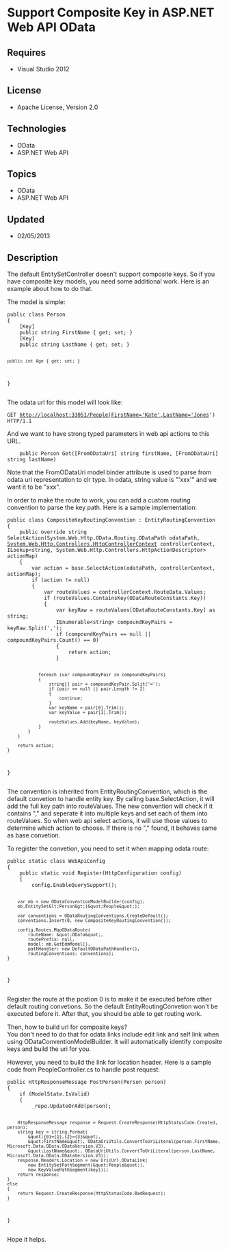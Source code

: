 # Support Composite Key in ASP.NET Web API OData
## Requires
- Visual Studio 2012
## License
- Apache License, Version 2.0
## Technologies
- OData
- ASP.NET Web API
## Topics
- OData
- ASP.NET Web API
## Updated
- 02/05/2013
## Description

<p>The default EntitySetController&nbsp;doesn't support composite keys. So if you have composite key models, you need some additional work. Here is an example about how to do that.</p>
<p>The model is simple:</p>
<pre><code>public class Person
{
    [Key]
    public string FirstName { get; set; }
    [Key]
    public string LastName { get; set; }

    public int Age { get; set; }
}
</code></pre>
<p>The odata url for this model will look like:</p>
<pre><code>GET <a href="http://localhost:33051/People(FirstName=">http://localhost:33051/People(FirstName='Kate',LastName='Jones</a>') HTTP/1.1
</code></pre>
<p>And we want to have strong typed parameters in web api actions to this URL.</p>
<pre><code>    public Person Get([FromODataUri] string firstName, [FromODataUri] string lastName)
</code></pre>
<p>Note that the FromODataUri model binder attribute is used to parse from odata uri representation to clr type. In odata, string value is &quot;'xxx'&quot; and we want it to be &quot;xxx&quot;.</p>
<p>In order to make the route to work, you can add a custom routing convention to parse the key path. Here is a sample implementation:</p>
<pre><code>public class CompositeKeyRoutingConvention : EntityRoutingConvention
{
    public override string SelectAction(System.Web.Http.OData.Routing.ODataPath odataPath, <a class="libraryLink" href="http://msdn.microsoft.com/en-US/library/System.Web.Http.Controllers.HttpControllerContext.aspx" target="_blank" title="Auto generated link to System.Web.Http.Controllers.HttpControllerContext">System.Web.Http.Controllers.HttpControllerContext</a> controllerContext, ILookup&lt;string, System.Web.Http.Controllers.HttpActionDescriptor&gt; actionMap)
    {
        var action = base.SelectAction(odataPath, controllerContext, actionMap);
        if (action != null)
        {
            var routeValues = controllerContext.RouteData.Values;
            if (routeValues.ContainsKey(ODataRouteConstants.Key))
            {
                var keyRaw = routeValues[ODataRouteConstants.Key] as string;
                IEnumerable&lt;string&gt; compoundKeyPairs = keyRaw.Split(',');
                if (compoundKeyPairs == null || compoundKeyPairs.Count() == 0)
                {
                    return action;
                }

                foreach (var compoundKeyPair in compoundKeyPairs)
                {
                    string[] pair = compoundKeyPair.Split('=');
                    if (pair == null || pair.Length != 2)
                    {
                        continue;
                    }
                    var keyName = pair[0].Trim();
                    var keyValue = pair[1].Trim();

                    routeValues.Add(keyName, keyValue);
                }
            }
        }

        return action;
    }
}
</code></pre>
<p>The convention is inherited from EntityRoutingConvention, which is the default convetion to handle entity key. By calling base.SelectAction, it will add the full key path into routeValues. The new convention will check if it contains &quot;,&quot; and seperate it
 into multiple keys and set each of them into routeValues. So when web api select actions, it will use those values to determine which action to choose. If there is no &quot;,&quot; found, it behaves same as base convetion.</p>
<p>To register the convetion, you need to set it when mapping odata route:</p>
<pre><code>public static class WebApiConfig
{
    public static void Register(HttpConfiguration config)
    {
        config.EnableQuerySupport();

        var mb = new ODataConventionModelBuilder(config);
        mb.EntitySet&lt;Person&gt;(&quot;People&quot;);

        var conventions = ODataRoutingConventions.CreateDefault();
        conventions.Insert(0, new CompositeKeyRoutingConvention());

        config.Routes.MapODataRoute(
            routeName: &quot;OData&quot;, 
            routePrefix: null, 
            model: mb.GetEdmModel(), 
            pathHandler: new DefaultODataPathHandler(), 
            routingConventions: conventions);
    }
}
</code></pre>
<p>Register the route at the postion 0 is to make it be executed before other default routing convetions. So the default EntityRoutingConvetion won't be executed before it. After that, you should be able to get routing work.</p>
<p>Then, how to build url for composite keys?&nbsp;<br>
You don't need to do that for odata links include edit link and self link when using ODataConventionModelBuilder. It will automatically identify composite keys and build the uri for you.</p>
<p>However, you need to build the link for location header. Here is a sample code from PeopleController.cs to handle post request:</p>
<pre><code>public HttpResponseMessage PostPerson(Person person)
{
    if (ModelState.IsValid)
    {
        _repo.UpdateOrAdd(person);

        HttpResponseMessage response = Request.CreateResponse(HttpStatusCode.Created, person);
        string key = string.Format(
            &quot;{0}={1},{2}={3}&quot;,
            &quot;FirstName&quot;, ODataUriUtils.ConvertToUriLiteral(person.FirstName, Microsoft.Data.OData.ODataVersion.V3),
            &quot;LastName&quot;, ODataUriUtils.ConvertToUriLiteral(person.LastName, Microsoft.Data.OData.ODataVersion.V3));
        response.Headers.Location = new Uri(Url.ODataLink(
            new EntitySetPathSegment(&quot;People&quot;),
            new KeyValuePathSegment(key)));
        return response;
    }
    else
    {
        return Request.CreateResponse(HttpStatusCode.BadRequest);
    }
}
</code></pre>
<p>Hope it helps.</p>
